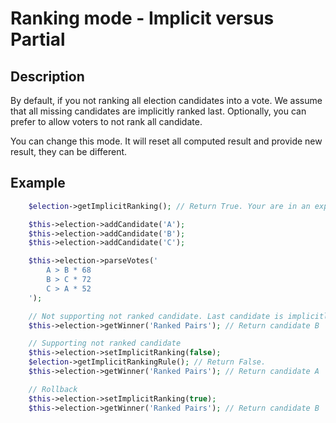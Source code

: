 # Ranking mode - Implicit versus Partial

## Description


By default, if you not ranking all election candidates into a vote. We assume that all missing candidates are implicitly ranked last.
Optionally, you can prefer to allow voters to not rank all candidate.

You can change this mode. It will reset all computed result and provide new result, they can be different.

## Example

```php
    $election->getImplicitRanking(); // Return True. Your are in an explicit mode. You ranks all candidates.

    $this->election->addCandidate('A');
    $this->election->addCandidate('B');
    $this->election->addCandidate('C');

    $this->election->parseVotes('
        A > B * 68
        B > C * 72
        C > A * 52
    ');

    // Not supporting not ranked candidate. Last candidate is implicitly added at rank 3.
    $this->election->getWinner('Ranked Pairs'); // Return candidate B

    // Supporting not ranked candidate
    $this->election->setImplicitRanking(false);
    $election->getImplicitRankingRule(); // Return False.
    $this->election->getWinner('Ranked Pairs'); // Return candidate A

    // Rollback
    $this->election->setImplicitRanking(true);
    $this->election->getWinner('Ranked Pairs'); // Return candidate B
```
